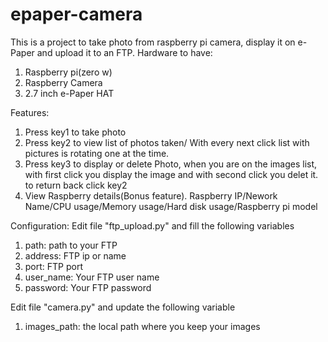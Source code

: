 # epaper-camera

This is a project to take photo from raspberry pi camera, display it on e-Paper and upload it to an FTP.
Hardware to have:
1. Raspberry pi(zero w)
2. Raspberry Camera
3. 2.7 inch e-Paper HAT

Features:
1. Press key1 to take photo
2. Press key2 to view list of photos taken/ With every next click list with pictures is rotating one at the time. 
3. Press key3 to display or delete Photo, when you are on the images list, with first click you display the image and with second click you delet it. to return back click key2
4. View Raspberry details(Bonus feature). Raspberry IP/Nework Name/CPU usage/Memory usage/Hard disk usage/Raspberry pi model


Configuration:
Edit file "ftp_upload.py" and fill the following variables
1. path: path to your FTP
2. address: FTP ip or name
3. port: FTP port
4. user_name: Your FTP user name
5. password: Your FTP password

Edit file "camera.py" and update the following variable
1. images_path: the local path where you keep your images
